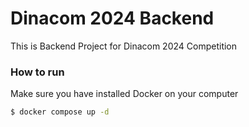 # Dinacom 2024 Backend

This is Backend Project for Dinacom 2024 Competition

### How to run

Make sure you have installed Docker on your computer

```bash
$ docker compose up -d
```
